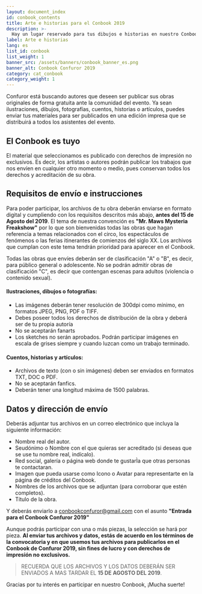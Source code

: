 ```yaml
---
layout: document_index
id: conbook_contents
title: Arte e historias para el Conbook 2019
description: >-
  Hay un lugar reservado para tus dibujos e historias en nuestro Conbook. Sigue leyendo para conocer más.
label: Arte e historias
lang: es
list_id: conbook
list_weight: 1
banner_src: /assets/banners/conbook_banner_es.png
banner_alt: Conbook Confuror 2019
category: cat_conbook
category_weight: 1
---
```


Confuror está buscando autores que deseen ser publicar sus obras originales de forma gratuita ante la comunidad del evento. Ya sean ilustraciones, dibujos, fotografías, cuentos, historias o artículos, puedes enviar tus materiales para ser publicados en una edición impresa que se distribuirá a todos los asistentes del evento.

## El Conbook es tuyo

El material que seleccionamos es publicado con derechos de impresión no exclusivos. Es decir, los artistas o autores podrán publicar los trabajos que nos envíen en cualquier otro momento o medio, pues conservan todos los derechos y acreditación de su obra.

## Requisitos de envío e instrucciones

Para poder participar, los archivos de tu obra deberán enviarse en formato digital y cumpliendo con los requisitos descritos más abajo, **antes del 15 de Agosto del 2019**. El tema de nuestra convención es **"Mr. Maws Mysteria Freakshow"** por lo que son bienvenidas todas las obras que hagan referencia a temas relacionados con el circo, los espectáculos de fenómenos o las ferias itinerantes de comienzos del siglo XX. Los archivos que cumplan con este tema tendrán prioridad para aparecer en el Conbook.

Todas las obras que envíes deberán ser de clasificación "A" o "B", es decir, para público general o adolescente. No se podrán admitir obras de clasificación "C", es decir que contengan escenas para adultos (violencia o contenido sexual). 

#### Ilustraciones, dibujos o fotografías:
- Las imágenes deberán tener resolución de 300dpi como mínimo, en formatos JPEG, PNG, PDF o TIFF.
- Debes poseer todos los derechos de distribución de la obra y deberá ser de tu propia autoría
- No se aceptarán fanarts
- Los sketches no serán aprobados. Podrán participar imágenes en escala de grises siempre y cuando luzcan como un trabajo terminado.

#### Cuentos, historias y artículos:
- Archivos de texto (con o sin imágenes) deben ser enviados en formatos TXT, DOC o PDF.
- No se aceptarán fanfics.
- Deberán tener una longitud máxima de 1500 palabras.

## Datos y dirección de envío

Deberás adjuntar tus archivos en un correo electrónico que incluya la siguiente información:
- Nombre real del autor.
- Seudónimo o Nombre con el que quieras ser acreditado (si deseas que se use tu nombre real, indícalo).
- Red social, galería o página web donde te gustarÌa que otras personas te contactaran.
- Imagen que pueda usarse como Icono o Avatar para representarte en la página de créditos del Conbook.
- Nombres de los archivos que se adjuntan (para corroborar que estén completos).
- Título de la obra.

Y deberás enviarlo a [conbookconfuror@gmail.com](mailto:conbookconfuror@gmail.com) con el asunto **"Entrada para el Conbook Confuror 2019"**

Aunque podrás participar con una o más piezas, la selección se hará por pieza. **Al enviar tus archivos y datos, estás de acuerdo en los términos de la convocatoria y en que usemos tus archivos para publicarlos en el Conbook de Confuror 2019, sin fines de lucro y con derechos de impresión no exclusivos.**

> RECUERDA QUE LOS ARCHIVOS Y LOS DATOS DEBERÁN SER ENVIADOS A MAS TARDAR EL **15 DE AGOSTO DEL 2019**.

Gracias por tu interés en participar en nuestro Conbook, ¡Mucha suerte!